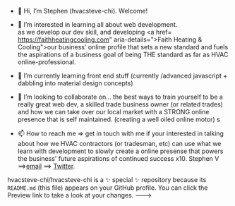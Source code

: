 - 👋 Hi, I’m Stephen (hvacsteve-chi). Welcome!
- 👀 I’m interested in learning all about web development.  
      as we develop our dev skill, and developing <a href=
https://faithheatingcooling.com" aria-details=">Faith Heating & Cooling">our business' online profile</a> that sets a new standard and fuels the aspirations of 
      a business goal of being THE standard as far as HVAC online-professional.

- 🌱 I’m currently learning front end stuff (currently /advanced javascript + dabbling into material design concepts)
- 💞️ I’m looking to collaborate on... the best ways to train yourself to be a really great web dev,  a skilled trade business owner (or related trades) and how we can take over
      our local market with a STRONG online presence that is self maintained. (creating a well oiled online motor)
s
- 📫 How to reach me => get in touch with me if your interested in talking about how we HVAC contractors (or tradesman, etc) can use what
      we learn with development to slowly create a online presense that powers the business' future aspirations of continued success x10.
Stephen V ==><a href="mailto:faithheatingcooling@gmail.com">email</a> ==> <a href="https://twitter.com/faithhvac" aria-details="Faith Heating and Cooling on Twitter">Twitter</a>.

hvacsteve-chi/hvacsteve-chi is a ✨ special ✨ repository because its `README.md` (this file) appears on your GitHub profile.
You can click the Preview link to take a look at your changes.
--->
